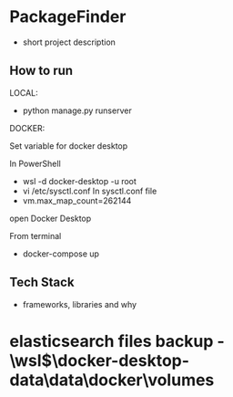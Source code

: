 # PackageFinder
- short project description

## How to run
LOCAL:
- python manage.py runserver

DOCKER:

Set variable for docker desktop

In PowerShell
- wsl -d docker-desktop -u root
- vi /etc/sysctl.conf
In sysctl.conf file
- vm.max_map_count=262144

open Docker Desktop

From terminal
- docker-compose up

## Tech Stack
- frameworks, libraries and why


# elasticsearch files backup - \\wsl$\docker-desktop-data\data\docker\volumes